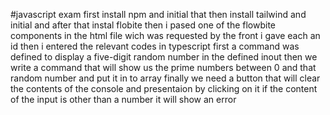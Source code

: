 #javascript exam
first install npm and initial that
then install tailwind and initial and after that instal flobite
then i pased one of the flowbite components in the html file wich was requested by the front
i gave each an id
then i entered the relevant codes in typescript
first a command was defined to display a five-digit random number in the defined inout
then we write a command that will show us the prime numbers between 0 and that random number and put it in to array
finally we need a button that will clear the contents of the console and presentaion by clicking on it
if the content of the input is other than a number it will show an error